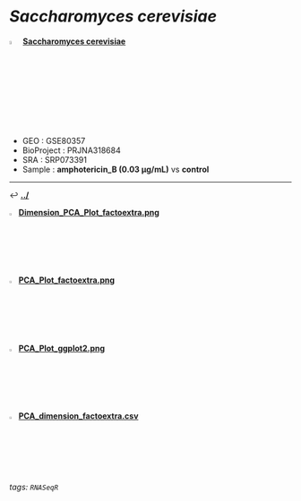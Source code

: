 # *Saccharomyces cerevisiae* 

<img src="https://i.imgur.com/cvAtbAY.png" width="4%"> [**Saccharomyces cerevisiae**](https://howardchao.github.io/RNASeqR_analysis_result/Saccharomyces_cerevisiae_GSE80357_SRP073391/)
 * GEO        : GSE80357
 * BioProject : PRJNA318684
 * SRA        : SRP073391
 * Sample     : **amphotericin_B (0.03 µg/mL)** vs **control**

---

&#8617; [**.\./**](https://howardchao.github.io/RNASeqR_analysis_result/Saccharomyces_cerevisiae_GSE80357_SRP073391/RNASeq_results/DESeq2_analysis/images/preDE/)

<img src="https://i.imgur.com/P7dWPGf.png" width="2.5%"> [**Dimension_PCA_Plot_factoextra.png**](https://howardchao.github.io/RNASeqR_analysis_result/Saccharomyces_cerevisiae_GSE80357_SRP073391/RNASeq_results/DESeq2_analysis/images/preDE/PCA/Dimension_PCA_Plot_factoextra.png)

<img src="https://i.imgur.com/P7dWPGf.png" width="2.5%"> [**PCA_Plot_factoextra.png**](https://howardchao.github.io/RNASeqR_analysis_result/Saccharomyces_cerevisiae_GSE80357_SRP073391/RNASeq_results/DESeq2_analysis/images/preDE/PCA/PCA_Plot_factoextra.png)

<img src="https://i.imgur.com/P7dWPGf.png" width="2.5%"> [**PCA_Plot_ggplot2.png**](https://howardchao.github.io/RNASeqR_analysis_result/Saccharomyces_cerevisiae_GSE80357_SRP073391/RNASeq_results/DESeq2_analysis/images/preDE/PCA/PCA_Plot_ggplot2.png)

<img src="https://i.imgur.com/HIvCfTh.png" width="2.5%">  [**PCA_dimension_factoextra.csv**](https://howardchao.github.io/RNASeqR_analysis_result/Saccharomyces_cerevisiae_GSE80357_SRP073391/RNASeq_results/DESeq2_analysis/images/preDE/PCA/PCA_dimension_factoextra.csv)

###### tags: `RNASeqR`
